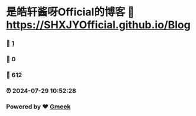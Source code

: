 # 是皓轩酱呀Official的博客 :link: https://SHXJYOfficial.github.io/Blog 
### :page_facing_up: [1](https://SHXJYOfficial.github.io/Blog/tag.html) 
### :speech_balloon: 0 
### :hibiscus: 612 
### :alarm_clock: 2024-07-29 10:52:28 
### Powered by :heart: [Gmeek](https://github.com/Meekdai/Gmeek)
